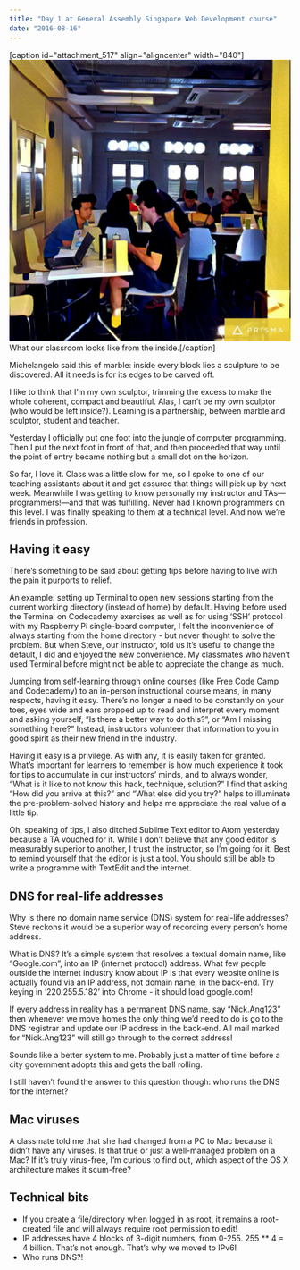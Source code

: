 ```yaml
---
title: "Day 1 at General Assembly Singapore Web Development course"
date: "2016-08-16"
---
```


\[caption id="attachment\_517" align="aligncenter" width="840"\]![classroom at general assembly singapore](images/ga-image-1024x1024.jpg) What our classroom looks like from the inside.\[/caption\]

Michelangelo said this of marble: inside every block lies a sculpture to be discovered. All it needs is for its edges to be carved off.

I like to think that I’m my own sculptor, trimming the excess to make the whole coherent, compact and beautiful. Alas, I can’t be my own sculptor (who would be left inside?). Learning is a partnership, between marble and sculptor, student and teacher.

Yesterday I officially put one foot into the jungle of computer programming. Then I put the next foot in front of that, and then proceeded that way until the point of entry became nothing but a small dot on the horizon.

So far, I love it. Class was a little slow for me, so I spoke to one of our teaching assistants about it and got assured that things will pick up by next week. Meanwhile I was getting to know personally my instructor and TAs—programmers!—and that was fulfilling. Never had I known programmers on this level. I was finally speaking to them at a technical level. And now we’re friends in profession.

## Having it easy

There’s something to be said about getting tips before having to live with the pain it purports to relief.

An example: setting up Terminal to open new sessions starting from the current working directory (instead of home) by default. Having before used the Terminal on Codecademy exercises as well as for using ‘SSH’ protocol with my Raspberry Pi single-board computer, I felt the inconvenience of always starting from the home directory - but never thought to solve the problem. But when Steve, our instructor, told us it’s useful to change the default, I did and enjoyed the new convenience. My classmates who haven’t used Terminal before might not be able to appreciate the change as much.

Jumping from self-learning through online courses (like Free Code Camp and Codecademy) to an in-person instructional course means, in many respects, having it easy. There’s no longer a need to be constantly on your toes, eyes wide and ears propped up to read and interpret every moment and asking yourself, “Is there a better way to do this?”, or “Am I missing something here?” Instead, instructors volunteer that information to you in good spirit as their new friend in the industry.

Having it easy is a privilege. As with any, it is easily taken for granted. What’s important for learners to remember is how much experience it took for tips to accumulate in our instructors’ minds, and to always wonder, “What is it like to not know this hack, technique, solution?” I find that asking “How did you arrive at this?” and “What else did you try?” helps to illuminate the pre-problem-solved history and helps me appreciate the real value of a little tip.

Oh, speaking of tips, I also ditched Sublime Text editor to Atom yesterday because a TA vouched for it. While I don’t believe that any good editor is measurably superior to another, I trust the instructor, so I’m going for it. Best to remind yourself that the editor is just a tool. You should still be able to write a programme with TextEdit and the internet.

## DNS for real-life addresses

Why is there no domain name service (DNS) system for real-life addresses? Steve reckons it would be a superior way of recording every person’s home address.

What is DNS? It’s a simple system that resolves a textual domain name, like “Google.com”, into an IP (internet protocol) address. What few people outside the internet industry know about IP is that every website online is actually found via an IP address, not domain name, in the back-end. Try keying in ‘220.255.5.182’ into Chrome - it should load google.com!

If every address in reality has a permanent DNS name, say “Nick.Ang123” then whenever we move homes the only thing we’d need to do is go to the DNS registrar and update our IP address in the back-end. All mail marked for “Nick.Ang123” will still go through to the correct address!

Sounds like a better system to me. Probably just a matter of time before a city government adopts this and gets the ball rolling.

I still haven’t found the answer to this question though: who runs the DNS for the internet?

## Mac viruses

A classmate told me that she had changed from a PC to Mac because it didn’t have any viruses. Is that true or just a well-managed problem on a Mac? If it’s truly virus-free, I’m curious to find out, which aspect of the OS X architecture makes it scum-free?

## Technical bits

- If you create a file/directory when logged in as root, it remains a root-created file and will always require root permission to edit!
- IP addresses have 4 blocks of 3-digit numbers, from 0-255. 255 \*\* 4 = 4 billion. That’s not enough. That’s why we moved to IPv6!
- Who runs DNS?!
